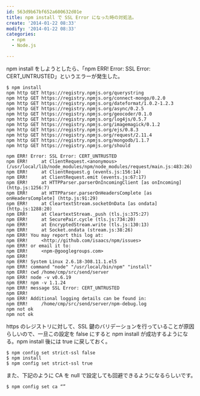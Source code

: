 ```yaml
---
id: 563d9b67bf652a600632d01e
title: npm install で SSL Error になった時の対処法。
create: '2014-01-22 08:33'
modify: '2014-01-22 08:33'
categories:
  - npm
  - Node.js

---
```


npm install をしようとしたら、「npm ERR! Error: SSL Error: CERT_UNTRUSTED」というエラーが発生した。

    $ npm install
    npm http GET https://registry.npmjs.org/querystring
    npm http GET https://registry.npmjs.org/connect-mongo/0.2.0
    npm http GET https://registry.npmjs.org/dateformat/1.0.2-1.2.3
    npm http GET https://registry.npmjs.org/async/0.2.5
    npm http GET https://registry.npmjs.org/geocoder/0.1.0
    npm http GET https://registry.npmjs.org/log4js/0.5.7
    npm http GET https://registry.npmjs.org/imagemagick/0.1.2
    npm http GET https://registry.npmjs.org/ejs/0.8.3
    npm http GET https://registry.npmjs.org/request/2.11.4
    npm http GET https://registry.npmjs.org/mongodb/1.1.7
    npm http GET https://registry.npmjs.org/should

    npm ERR! Error: SSL Error: CERT_UNTRUSTED
    npm ERR!     at ClientRequest.<anonymous> (/usr/local/lib/node_modules/npm/node_modules/request/main.js:483:26)
    npm ERR!     at ClientRequest.g (events.js:156:14)
    npm ERR!     at ClientRequest.emit (events.js:67:17)
    npm ERR!     at HTTPParser.parserOnIncomingClient [as onIncoming] (http.js:1256:7)
    npm ERR!     at HTTPParser.parserOnHeadersComplete [as onHeadersComplete] (http.js:91:29)
    npm ERR!     at CleartextStream.socketOnData [as ondata] (http.js:1288:20)
    npm ERR!     at CleartextStream._push (tls.js:375:27)
    npm ERR!     at SecurePair.cycle (tls.js:734:20)
    npm ERR!     at EncryptedStream.write (tls.js:130:13)
    npm ERR!     at Socket.ondata (stream.js:38:26)
    npm ERR! You may report this log at:
    npm ERR!     <http://github.com/isaacs/npm/issues>
    npm ERR! or email it to:
    npm ERR!     <npm-@googlegroups.com>
    npm ERR!
    npm ERR! System Linux 2.6.18-308.11.1.el5
    npm ERR! command "node" "/usr/local/bin/npm" "install"
    npm ERR! cwd /home/cmp/src/send/server
    npm ERR! node -v v0.6.19
    npm ERR! npm -v 1.1.24
    npm ERR! message SSL Error: CERT_UNTRUSTED
    npm ERR!
    npm ERR! Additional logging details can be found in:
    npm ERR!     /home/cmp/src/send/server/npm-debug.log
    npm not ok
    npm not ok

<!-- more -->

https のレジストリに対して、SSL 鍵のバリデーションを行っていることが原因らしいので、一旦この設定を false にすると npm install が成功するようになる。npm install 後には true に戻しておく。

    $ npm config set strict-ssl false
    $ npm install
    $ npm config set strict-ssl true

また、下記のように CA を null で設定しても回避できるようになるらしいです。

    $ npm config set ca “”
